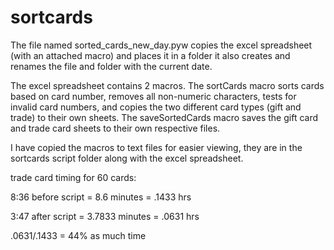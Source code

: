 # sortcards

The file named sorted_cards_new_day.pyw copies the excel spreadsheet (with an attached macro) and places it in a folder it also creates and renames the file and folder with the current date.

The excel spreadsheet contains 2 macros.  The sortCards macro sorts cards based on card number, removes all non-numeric characters, tests for invalid card numbers, and copies the two different card types (gift and trade) to their own sheets.  The saveSortedCards macro saves the gift card and trade card sheets to their own respective files.

I have copied the macros to text files for easier viewing, they are in the sortcards script folder along with the excel spreadsheet.

trade card timing for 60 cards:

8:36 before script = 8.6 minutes = .1433 hrs

3:47 after script = 3.7833 minutes = .0631 hrs

.0631/.1433 = 44% as much time
